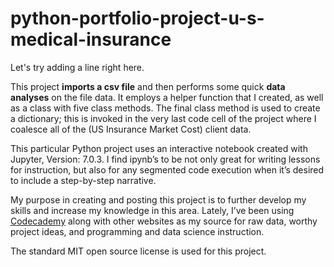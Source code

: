 # python-portfolio-project-u-s-medical-insurance
Let's try adding a line right here.

This project **imports a csv file** and then performs some quick **data analyses** on the file data. It employs a helper function that I created, as well as a class with five class methods. The final class method is used to create a dictionary; this is invoked in the very last code cell of the project where I coalesce all of the (US Insurance Market Cost) client data.

This particular Python project uses an interactive notebook created with Jupyter, Version: 7.0.3. 
I find ipynb’s to be not only great for writing lessons for instruction, but also for any segmented code execution when it’s desired to include a step-by-step narrative.

My purpose in creating and posting this project is to further develop my skills and increase my knowledge in this area. Lately, I’ve been using [Codecademy](https://www.codecademy.com/catalog/language/python) along with other websites as my source for raw data, worthy project ideas, and programming and data science instruction.

The standard MIT open source license is used for this project.
